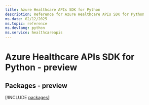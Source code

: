 ```yaml
---
title: Azure Healthcare APIs SDK for Python
description: Reference for Azure Healthcare APIs SDK for Python
ms.date: 02/12/2025
ms.topic: reference
ms.devlang: python
ms.service: healthcareapis
---
```

# Azure Healthcare APIs SDK for Python - preview
## Packages - preview
[!INCLUDE [packages](healthcare-apis-index.md)]